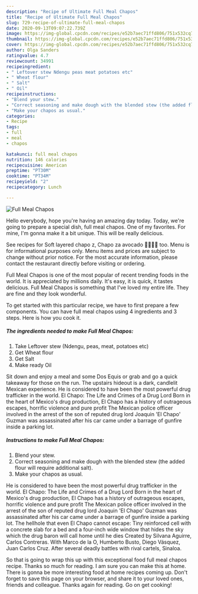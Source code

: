 ```yaml
---
description: "Recipe of Ultimate Full Meal Chapos"
title: "Recipe of Ultimate Full Meal Chapos"
slug: 729-recipe-of-ultimate-full-meal-chapos
date: 2020-09-13T09:07:22.739Z
image: https://img-global.cpcdn.com/recipes/e52b7aec71ffd806/751x532cq70/full-meal-chapos-recipe-main-photo.jpg
thumbnail: https://img-global.cpcdn.com/recipes/e52b7aec71ffd806/751x532cq70/full-meal-chapos-recipe-main-photo.jpg
cover: https://img-global.cpcdn.com/recipes/e52b7aec71ffd806/751x532cq70/full-meal-chapos-recipe-main-photo.jpg
author: Olga Sanders
ratingvalue: 4.7
reviewcount: 34991
recipeingredient:
- " Leftover stew Ndengu peas meat potatoes etc"
- " Wheat flour"
- " Salt"
- " Oil"
recipeinstructions:
- "Blend your stew."
- "Correct seasoning and make dough with the blended stew (the added flour will require additional salt)."
- "Make your chapos as usual."
categories:
- Recipe
tags:
- full
- meal
- chapos

katakunci: full meal chapos 
nutrition: 146 calories
recipecuisine: American
preptime: "PT30M"
cooktime: "PT34M"
recipeyield: "2"
recipecategory: Lunch

---
```



![Full Meal Chapos](https://img-global.cpcdn.com/recipes/e52b7aec71ffd806/751x532cq70/full-meal-chapos-recipe-main-photo.jpg)

Hello everybody, hope you're having an amazing day today. Today, we're going to prepare a special dish, full meal chapos. One of my favorites. For mine, I'm gonna make it a bit unique. This will be really delicious.

See recipes for Soft layered chapo z, Chapo za avocado 🥑😋😋😋 too. Menu is for informational purposes only. Menu items and prices are subject to change without prior notice. For the most accurate information, please contact the restaurant directly before visiting or ordering.

Full Meal Chapos is one of the most popular of recent trending foods in the world. It is appreciated by millions daily. It's easy, it is quick, it tastes delicious. Full Meal Chapos is something that I've loved my entire life. They are fine and they look wonderful.


To get started with this particular recipe, we have to first prepare a few components. You can have full meal chapos using 4 ingredients and 3 steps. Here is how you cook it.

<!--inarticleads1-->

##### The ingredients needed to make Full Meal Chapos:

1. Take  Leftover stew (Ndengu, peas, meat, potatoes etc)
1. Get  Wheat flour
1. Get  Salt
1. Make ready  Oil


Sit down and enjoy a meal and some Dos Equis or grab and go a quick takeaway for those on the run. The upstairs hideout is a dark, candlelit Mexican experience. He is considered to have been the most powerful drug trafficker in the world. El Chapo: The Life and Crimes of a Drug Lord Born in the heart of Mexico&#39;s drug production, El Chapo has a history of outrageous escapes, horrific violence and pure profit The Mexican police officer involved in the arrest of the son of reputed drug lord Joaquin &#39;El Chapo&#39; Guzman was assassinated after his car came under a barrage of gunfire inside a parking lot. 

<!--inarticleads2-->

##### Instructions to make Full Meal Chapos:

1. Blend your stew.
1. Correct seasoning and make dough with the blended stew (the added flour will require additional salt).
1. Make your chapos as usual.


He is considered to have been the most powerful drug trafficker in the world. El Chapo: The Life and Crimes of a Drug Lord Born in the heart of Mexico&#39;s drug production, El Chapo has a history of outrageous escapes, horrific violence and pure profit The Mexican police officer involved in the arrest of the son of reputed drug lord Joaquin &#39;El Chapo&#39; Guzman was assassinated after his car came under a barrage of gunfire inside a parking lot. The hellhole that even El Chapo cannot escape: Tiny reinforced cell with a concrete slab for a bed and a four-inch wide window that hides the sky which the drug baron will call home until he dies Created by Silvana Aguirre, Carlos Contreras. With Marco de la O, Humberto Busto, Diego Vásquez, Juan Carlos Cruz. After several deadly battles with rival cartels, Sinaloa. 

So that is going to wrap this up with this exceptional food full meal chapos recipe. Thanks so much for reading. I am sure you can make this at home. There is gonna be more interesting food at home recipes coming up. Don't forget to save this page on your browser, and share it to your loved ones, friends and colleague. Thanks again for reading. Go on get cooking!
